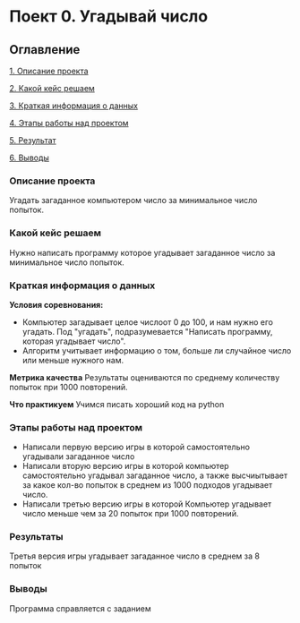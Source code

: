 # Поект 0. Угадывай число

## Оглавление
[1. Описание проекта](https://github.com/BatHeroes-new/sf_data_sience/blob/main/project_0/README.md#Описание-проекта)

[2. Какой кейс решаем](https://github.com/BatHeroes-new/sf_data_sience/blob/main/project_0/README.md#Какой-кейс-решаем)

[3. Краткая информация о данных](https://github.com/BatHeroes-new/sf_data_sience/blob/main/project_0/README.md#краткая-информация-о-данных)

[4. Этапы работы над проектом](https://github.com/BatHeroes-new/sf_data_sience/blob/main/project_0/README.md#Этапы-работы-над-проектом)

[5. Результат](https://github.com/BatHeroes-new/sf_data_sience/blob/main/project_0/README.md#Результат)

[6. Выводы](https://github.com/BatHeroes-new/sf_data_sience/blob/main/project_0/README.md#Выводы)

### Описание проекта
Угадать загаданное компьютером число за минимальное число попыток.

### Какой кейс решаем
Нужно написать программу которое угадывает загаданное число за минимальное число попыток.

### Краткая информация о данных

**Условия соревнования:**
- Компьютер загадывает целое числоот 0 до 100, и нам нужно его угадать. Под "угадать", подразумевается "Написать программу, которая угадывает число".
- Алгоритм учитывает информацию о том, больше ли случайное число или меньше нужного нам.

**Метрика качества**
Результаты оцениваются по среднему количеству попыток при 1000 повторений.

**Что практикуем**
Учимся писать хороший код на python

### Этапы работы над проектом
- Написали первую версию игры в которой самостоятельно угадывали загаданное число
- Написали вторую версию игры в которой компьютер самостоятельно угадывал загаданное число, а также высчиытывает за какое кол-во попыток в среднем из 1000 подходов угадывает число.
- Написали третью версию игры в которой Компьютер угадывает число меньше чем за 20 попыток при 1000 повторений.

### Результаты
Третья версия игры угадывает загаданное число в среднем за 8 попыток

### Выводы
Программа справляется с заданием